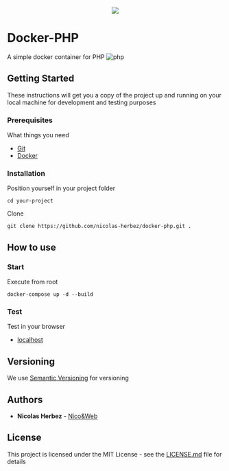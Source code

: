 <p align="center">
    <img src="https://img.shields.io/badge/version-1.0.0-blue" />
</p>

# Docker-PHP

A simple docker container for PHP
![php](https://img.shields.io/badge/php-7.4-green)

## Getting Started

These instructions will get you a copy of the project up and running on your local machine for development and testing purposes

### Prerequisites

What things you need

* [Git](https://git-scm.com/downloads)
* [Docker](https://www.docker.com/get-started/)

### Installation

Position yourself in your project folder
```
cd your-project
```

Clone
```
git clone https://github.com/nicolas-herbez/docker-php.git .
```

## How to use

### Start

Execute from root
```
docker-compose up -d --build
```

### Test

Test in your browser
* [localhost](http://localhost/)

## Versioning

We use [Semantic Versioning](http://semver.org/) for versioning

## Authors

* **Nicolas Herbez** - [Nico&Web](https://github.com/nicolas-herbez)

## License

This project is licensed under the MIT License - see the [LICENSE.md](LICENSE.md) file for details

